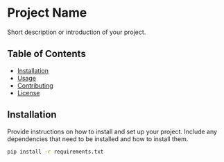 # Project Name

Short description or introduction of your project.

## Table of Contents

- [Installation](#installation)
- [Usage](#usage)
- [Contributing](#contributing)
- [License](#license)

## Installation

Provide instructions on how to install and set up your project. Include any dependencies that need to be installed and how to install them.

```bash
pip install -r requirements.txt
